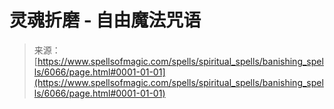 <!--yml

category: 未分类

date: 2024-06-12 18:40:36

-->

# 灵魂折磨 - 自由魔法咒语

> 来源：[https://www.spellsofmagic.com/spells/spiritual_spells/banishing_spells/6066/page.html#0001-01-01](https://www.spellsofmagic.com/spells/spiritual_spells/banishing_spells/6066/page.html#0001-01-01)
